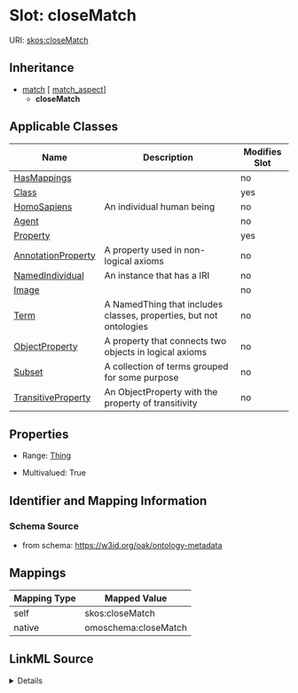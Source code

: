 

# Slot: closeMatch



URI: [skos:closeMatch](http://www.w3.org/2004/02/skos/core#closeMatch)




## Inheritance

* [match](match.md) [ [match_aspect](match_aspect.md)]
    * **closeMatch**






## Applicable Classes

| Name | Description | Modifies Slot |
| --- | --- | --- |
| [HasMappings](HasMappings.md) |  |  no  |
| [Class](Class.md) |  |  yes  |
| [HomoSapiens](HomoSapiens.md) | An individual human being |  no  |
| [Agent](Agent.md) |  |  no  |
| [Property](Property.md) |  |  yes  |
| [AnnotationProperty](AnnotationProperty.md) | A property used in non-logical axioms |  no  |
| [NamedIndividual](NamedIndividual.md) | An instance that has a IRI |  no  |
| [Image](Image.md) |  |  no  |
| [Term](Term.md) | A NamedThing that includes classes, properties, but not ontologies |  no  |
| [ObjectProperty](ObjectProperty.md) | A property that connects two objects in logical axioms |  no  |
| [Subset](Subset.md) | A collection of terms grouped for some purpose |  no  |
| [TransitiveProperty](TransitiveProperty.md) | An ObjectProperty with the property of transitivity |  no  |







## Properties

* Range: [Thing](Thing.md)

* Multivalued: True





## Identifier and Mapping Information







### Schema Source


* from schema: https://w3id.org/oak/ontology-metadata




## Mappings

| Mapping Type | Mapped Value |
| ---  | ---  |
| self | skos:closeMatch |
| native | omoschema:closeMatch |




## LinkML Source

<details>
```yaml
name: closeMatch
from_schema: https://w3id.org/oak/ontology-metadata
rank: 1000
is_a: match
slot_uri: skos:closeMatch
alias: closeMatch
domain_of:
- HasMappings
range: Thing
multivalued: true

```
</details>